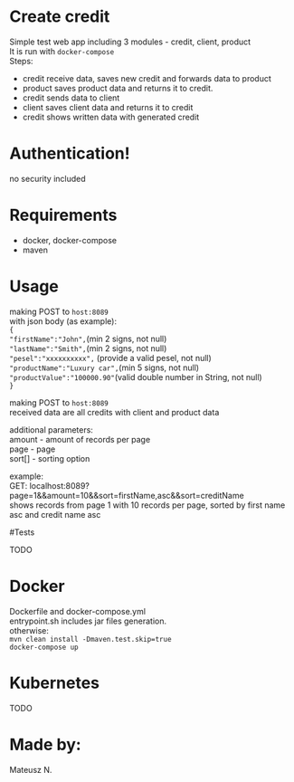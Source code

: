 # Create credit 

Simple test web app including 3 modules - credit, client, product<br>
It is run with `docker-compose`<br>
Steps:<br>
- credit receive data, saves new credit and forwards data to product<br>
- product saves product data and returns it to credit.
- credit sends data to client
- client saves client data and returns it to credit
- credit shows written data with generated credit

# Authentication!

no security included

# Requirements

- docker, docker-compose
- maven

# Usage

making POST to `host:8089`<br>
with json body (as example):<br>
`{`<br>
`"firstName":"John",`(min 2 signs, not null)<br>
`"lastName":"Smith",`(min 2 signs, not null)<br>
`"pesel":"xxxxxxxxxx",` (provide a valid pesel, not null)<br>
`"productName":"Luxury car",`(min 5 signs, not null)<br>
`"productValue":"100000.90"`(valid double number in String, not null)<br>
`}`<br>


making POST to `host:8089`<br>
received data are all credits with client and product data<br>

additional parameters:<br>
amount - amount of records per page<br>
page - page<br>
sort[] - sorting option<br>

example:<br>
GET: localhost:8089?page=1&&amount=10&&sort=firstName,asc&&sort=creditName<br>
shows records from page 1 with 10 records per page, sorted by first name asc and credit name asc


#Tests

TODO

# Docker

Dockerfile and docker-compose.yml<br>
entrypoint.sh includes jar files generation.<br>
otherwise:<br>
`mvn clean install -Dmaven.test.skip=true`<br>
`docker-compose up`

# Kubernetes

TODO

# Made by:

Mateusz N.